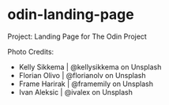 # odin-landing-page
Project: Landing Page for The Odin Project

Photo Credits:
- Kelly Sikkema | @kellysikkema on Unsplash
- Florian Olivo | @florianolv on Unsplash
- Frame Harirak | @framemily on Unsplash
- Ivan Aleksic | @ivalex on Unsplash